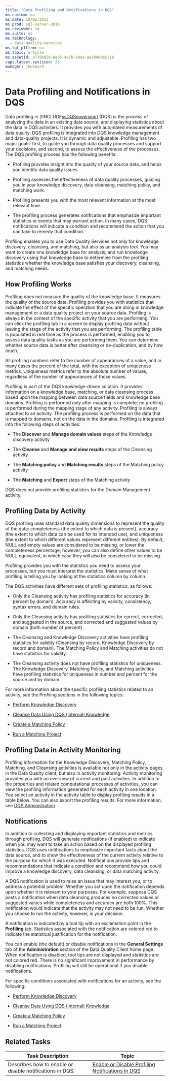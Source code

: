 ```yaml
---
title: "Data Profiling and Notifications in DQS"
ms.custom: na
ms.date: 10/02/2012
ms.prod: sql-server-2016
ms.reviewer: na
ms.suite: na
ms.technology: 
  - data-quality-services
ms.tgt_pltfrm: na
ms.topic: article
ms.assetid: a778bb5b-8e35-4a7b-b04a-ae2b46dec21b
caps.latest.revision: 26
manager: jhubbard
---
```

# Data Profiling and Notifications in DQS
Data profiling in [!INCLUDE[ssDQSnoversion](../../Topics/TopicNameContainA/includes/ssDQSnoversion_md.md)] (DQS) is the process of analyzing the data in an existing data source, and displaying statistics about the data in DQS activities. It provides you with automated measurements of data quality. DQS profiling is integrated into DQS knowledge management and data-quality projects. It is dynamic and adjustable. Profiling has two major goals: first, to guide you through data quality processes and support your decisions, and second, to assess the effectiveness of the processes. The DQS profiling process has the following benefits:  
  
-   Profiling provides insight into the quality of your source data, and helps you identify data quality issues.  
  
-   Profiling assesses the effectiveness of data quality processes, guiding you in your knowledge discovery, data cleansing, matching policy, and matching work.  
  
-   Profiling presents you with the most relevant information at the most relevant time.  
  
-   The profiling process generates notifications that emphasize important statistics or events that may warrant action. In many cases, DQS notifications will indicate a condition and recommend the action that you can take to remedy that condition.  
  
 Profiling enables you to use Data Quality Services not only for knowledge discovery, cleansing, and matching, but also as an analysis tool. You may want to create one knowledge base for analysis, and run knowledge discovery using that knowledge base to determine from the profiling statistics whether the knowledge base satisfies your discovery, cleansing, and matching needs.  
  
##  <a name="How"></a> How Profiling Works  
 Profiling does not measure the quality of the knowledge base. It measures the quality of the source data. Profiling provides you with statistics that indicate the effect of the specific operation that you are doing in knowledge management or a data quality project on your source data. Profiling is always in the context of the specific activity that you are performing. You can click the profiling tab in a screen to display profiling data without leaving the stage of the activity that you are performing. The profiling table is populated in real time as the process is performed, enabling you to assess data quality tasks as you are performing them. You can determine whether source data is better after cleansing or de-duplication, and by how much.  
  
 All profiling numbers refer to the number of appearances of a value, and in many cases the percent of the total, with the exception of uniqueness metrics. Uniqueness metrics refer to the absolute number of values, regardless of the number of appearances of those values.  
  
 Profiling is part of the DQS knowledge-driven solution. It provides information on a knowledge base, matching, or data cleansing process based upon the mapping between data source fields and knowledge base domains. Profiling is performed only after mapping is complete; no profiling is performed during the mapping stage of any activity. Profiling is always attached to an activity. The profiling process is performed on the data that is mapped to domains, not on the data in the domains. Profiling is integrated into the following steps of activities:  
  
-   The **Discover** and **Manage domain values** steps of the Knowledge discovery activity  
  
-   The **Cleanse** and **Manage and view results** steps of the Cleansing activity  
  
-   The **Matching policy** and **Matching results** steps of the Matching policy activity  
  
-   The **Matching** and **Export** steps of the Matching activity  
  
 DQS does not provide profiling statistics for the Domain Management activity.  
  
##  <a name="Activity"></a> Profiling Data by Activity  
 DQS profiling uses standard data quality dimensions to represent the quality of the data: completeness (the extent to which data is present), accuracy (the extent to which data can be used for its intended use), and uniqueness (the extent to which different values represent different entities). By default, NULL and empty values are considered to be missing, or lower the completeness percentage; however, you can also define other values to be NULL-equivalent, in which case they will also be considered to be missing.  
  
 Profiling provides you with the statistics you need to assess your processes, but you must interpret the statistics. Make sense of what profiling is telling you by looking at the statistics column by column.  
  
 The DQS activities have different sets of profiling statistics, as follows:  
  
-   Only the Cleansing activity has profiling statistics for accuracy (in percent by domain). Accuracy is affecting by validity, consistency, syntax errors, and domain rules.  
  
-   Only the Cleansing activity has profiling statistics for correct, corrected, and suggested in the source, and corrected and suggested values by domain (both number of percent).  
  
-   The Cleansing and Knowledge Discovery activities have profiling statistics for validity (Cleansing by record, Knowledge Discovery by record and domain). The Matching Policy and Matching activities do not have statistics for validity.  
  
-   The Cleansing activity does not have profiling statistics for uniqueness. The Knowledge Discovery, Matching Policy, and Matching activities have profiling statistics for uniqueness in number and percent for the source and by domain.  
  
 For more information about the specific profiling statistics related to an activity, see the Profiling sections in the following topics:  
  
-   [Perform Knowledge Discovery](../../Topics/TopicNameNotContainA/Perform-Knowledge-Discovery.md)  
  
-   [Cleanse Data Using DQS (Internal) Knowledge](../../Topics/TopicNameNotContainA/Cleanse-Data-Using-DQS--Internal--Knowledge.md)  
  
-   [Create a Matching Policy](../../Topics/TopicNameContainA/Create-a-Matching-Policy.md)  
  
-   [Run a Matching Project](../../Topics/TopicNameContainA/Run-a-Matching-Project.md)  
  
##  <a name="Monitoring"></a> Profiling Data in Activity Monitoring  
 Profiling information for the Knowledge Discovery, Matching Policy, Matching, and Cleansing activities is available not only in the activity pages in the Data Quality client, but also in activity monitoring. Activity monitoring provides you with an overview of current and past activities. In addition to the properties and related computational processes of activities, you can view the profiling information generated for each activity in one location. You select an activity in the activity table to display profiling results in a table below. You can also export the profiling results. For more information, see [DQS Administration](../../Topics/TopicNameNotContainA/DQS-Administration.md).  
  
##  <a name="Notifications"></a> Notifications  
 In addition to collecting and displaying important statistics and metrics through profiling, DQS will generate notifications (if enabled) to indicate when you may want to take an action based on the displayed profiling statistics. DQS uses notifications to emphasize important facts about the data source, and to show the effectiveness of the current activity relative to the purpose for which it was executed. Notifications provide tips and recommendations that indicate a condition and recommend how you could improve a knowledge discovery, data cleansing, or data matching activity.  
  
 A DQS notification is used to raise an issue that may interest you, or to address a potential problem. Whether you act upon the notification depends upon whether it is relevant to your purposes. For example, suppose DQS posts a notification when data cleansing produces no corrected values or suggested values while completeness and accuracy are both 100%. This notification would indicate that the activity may not need to be run. Whether you choose to run the activity, however, is your decision.  
  
 A notification is indicated by a tool tip with an exclamation point in the **Profiling** tab. Statistics associated with the notification are colored red to indicate the statistical justification for the notification.  
  
 You can enable (the default) or disable notifications in the **General Settings** tab of the **Administration** section of the Data Quality Client home page. When notification is disabled, tool tips are not displayed and statistics are not colored red. There is no significant improvement in performance by disabling notifications. Profiling will still be operational if you disable notifications.  
  
 For specific conditions associated with notifications for an activity, see the following:  
  
-   [Perform Knowledge Discovery](../../Topics/TopicNameNotContainA/Perform-Knowledge-Discovery.md)  
  
-   [Cleanse Data Using DQS (Internal) Knowledge](../../Topics/TopicNameNotContainA/Cleanse-Data-Using-DQS--Internal--Knowledge.md)  
  
-   [Create a Matching Policy](../../Topics/TopicNameContainA/Create-a-Matching-Policy.md)  
  
-   [Run a Matching Project](../../Topics/TopicNameContainA/Run-a-Matching-Project.md)  
  
## Related Tasks  
  
|Task Description|Topic|  
|----------------------|-----------|  
|Describes how to enable or disable notifications in DQS.|[Enable or Disable Profiling Notifications in DQS](../../Topics/TopicNameNotContainA/Enable-or-Disable-Profiling-Notifications-in-DQS.md)|